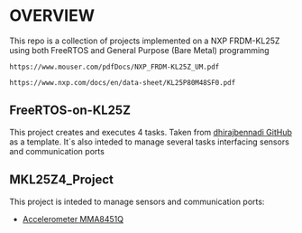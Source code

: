 # OVERVIEW
This repo is a collection of projects implemented on a NXP FRDM-KL25Z using both FreeRTOS and General Purpose (Bare Metal) programming
````
https://www.mouser.com/pdfDocs/NXP_FRDM-KL25Z_UM.pdf
````
````
https://www.nxp.com/docs/en/data-sheet/KL25P80M48SF0.pdf
````
## FreeRTOS-on-KL25Z
This project creates and executes 4 tasks. Taken from [dhirajbennadi GitHub](https://github.com/dhirajbennadi/FreeRTOS-on-KL25Z) as a template. It´s also inteded to manage several tasks interfacing sensors and communication ports

## MKL25Z4_Project
This project is inteded to manage sensors and communication ports:
- [Accelerometer MMA8451Q](https://www.nxp.com/docs/en/data-sheet/MMA8451Q.pdf)
